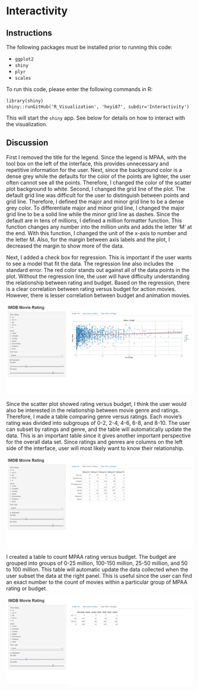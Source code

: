 Interactivity
==============================

## Instructions ##

The following packages must be installed prior to running this code:

- `ggplot2`
- `shiny`
- `plyr`
- `scales`


To run this code, please enter the following commands in R:

```
library(shiny)
shiny::runGitHub('R_Visualization', 'heyi87', subdir='Interactivity')
```

This will start the `shiny` app. See below for details on how to interact with the visualization.

## Discussion ##

First I removed the title for the legend. Since the legend is  MPAA, with the tool box on the left of the interface, this provides unnecessary and repetitive information for the user. Next, since the background color is a dense grey while the defaults for the color of the points are lighter, the user often cannot see all the points. Therefore, I changed the color of the scatter plot background to white.  Second, I changed the grid line of the plot. The default grid line was difficult for the user to distinguish between points and grid line. Therefore, I defined the major and minor grid line to be a dense grey color. To differentiate major and minor grid line, I changed the major grid line to be a solid line while the minor grid line as dashes.  Since the default are in tens of millions, I defined a million formatter function. This function changes any number into the million units and adds the letter ‘M’ at the end. With this function, I changed the unit of the x-axis to number and the letter M. Also, for the margin between axis labels and the plot, I decreased the margin to show more of the data. 

Next, I added a check box for regression. This is important if the user wants to see a model that fit the data. The regression line also includes the standard error. The red color stands out against all of the data points in the plot. Without the regression line, the user will have difficulty understanding the relationship between rating and budget. Based on the regression, there is a clear correlation between rating versus budget for action movies. However, there is lesser correlation between budget and animation movies.  

![IMAGE](scatPlot.jpg)

Since the scatter plot showed rating versus budget, I think the user would also be interested in the relationship between movie genre and ratings. Therefore, I made a table comparing genre versus ratings. Each movie’s rating was divided into subgroups of 0-2, 2-4, 4-6, 6-8, and 8-10. The user can subset by ratings and genre, and the table will automatically update the data. This is an important table since it gives another important perspective for the overall data set. Since ratings and genres are columns on the left side of the interface, user will most likely want to know their relationship.

![IMAGE](genreTable.jpg)

I created a table to count MPAA rating versus budget. The budget are grouped into groups of 0-25 million, 100-150 million, 25-50 million, and 50 to 100 million. This table will automatic update the data collected when the user subset the data at the right panel. This is useful since the user can find an exact number to the count of movies within a particular group of MPAA rating or budget. 

![IMAGE](mpaaTable.jpg)

